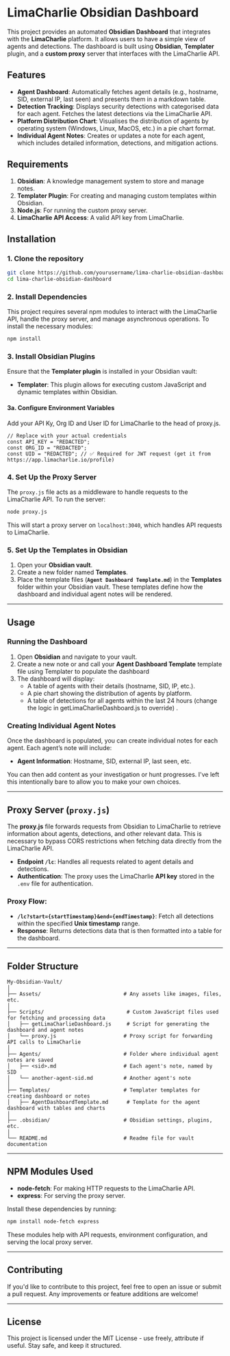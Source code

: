 
# **LimaCharlie Obsidian Dashboard**

This project provides an automated **Obsidian Dashboard** that integrates with the **LimaCharlie** platform. It allows users to have a simple view of agents and detections. The dashboard is built using **Obsidian**, **Templater** plugin, and a **custom proxy** server that interfaces with the LimaCharlie API.
## **Features**

- **Agent Dashboard**: Automatically fetches agent details (e.g., hostname, SID, external IP, last seen) and presents them in a markdown table.
- **Detection Tracking**: Displays security detections with categorised data for each agent. Fetches the latest detections via the LimaCharlie API.
- **Platform Distribution Chart**: Visualises the distribution of agents by operating system (Windows, Linux, MacOS, etc.) in a pie chart format.
- **Individual Agent Notes**: Creates or updates a note for each agent, which includes detailed information, detections, and mitigation actions.
## **Requirements**

1. **Obsidian**: A knowledge management system to store and manage notes.
2. **Templater Plugin**: For creating and managing custom templates within Obsidian.
3. **Node.js**: For running the custom proxy server.
4. **LimaCharlie API Access**: A valid API key from LimaCharlie.
## **Installation**

### **1. Clone the repository**

```bash
git clone https://github.com/yourusername/lima-charlie-obsidian-dashboard.git
cd lima-charlie-obsidian-dashboard
```
### **2. Install Dependencies**

This project requires several npm modules to interact with the LimaCharlie API, handle the proxy server, and manage asynchronous operations. To install the necessary modules:

```bash
npm install
```
### **3. Install Obsidian Plugins**

Ensure that the **Templater plugin** is installed in your Obsidian vault:

- **Templater**: This plugin allows for executing custom JavaScript and dynamic templates within Obsidian.
#### **3a. Configure Environment Variables**

Add your API Ky, Org ID and User ID for LimaCharlie to the head of proxy.js.

```
// Replace with your actual credentials
const API_KEY = "REDACTED";
const ORG_ID = "REDACTED";
const UID = "REDACTED"; // ✅ Required for JWT request (get it from https://app.limacharlie.io/profile)
```
### **4. Set Up the Proxy Server**

The `proxy.js` file acts as a middleware to handle requests to the LimaCharlie API. To run the server:

```bash
node proxy.js
```

This will start a proxy server on `localhost:3040`, which handles API requests to LimaCharlie.

### **5. Set Up the Templates in Obsidian**

1. Open your **Obsidian vault**.
2. Create a new folder named **Templates**.
3. Place the template files (**`Agent Dashboard Template.md`**) in the **Templates** folder within your Obsidian vault. These templates define how the dashboard and individual agent notes will be rendered.

---
## **Usage**

### **Running the Dashboard**

1. Open **Obsidian** and navigate to your vault.
2. Create a new note or and call your **Agent Dashboard Template** template file using Templater to populate the dashboard
3. The dashboard will display:
   - A table of agents with their details (hostname, SID, IP, etc.).
   - A pie chart showing the distribution of agents by platform.
   - A table of detections for all agents within the last 24 hours (change the logic in getLimaCharlieDashboard.js to override) .

### **Creating Individual Agent Notes**

Once the dashboard is populated, you can create individual notes for each agent. Each agent’s note will include:
- **Agent Information**: Hostname, SID, external IP, last seen, etc.

You can then add content as your investigation or hunt progresses. I've left this intentionally bare to allow you to make your own choices.

---
## **Proxy Server (`proxy.js`)**

The **proxy.js** file forwards requests from Obsidian to LimaCharlie to retrieve information about agents, detections, and other relevant data. This is necessary to bypass CORS restrictions when fetching data directly from the LimaCharlie API.

- **Endpoint `/lc`**: Handles all requests related to agent details and detections.
- **Authentication**: The proxy uses the LimaCharlie **API key** stored in the `.env` file for authentication.

### **Proxy Flow**:
- **`/lc?start={startTimestamp}&end={endTimestamp}`**: Fetch all detections within the specified **Unix timestamp** range.
- **Response**: Returns detections data that is then formatted into a table for the dashboard.

---
## **Folder Structure**

```
My-Obsidian-Vault/
│
├── Assets/                           # Any assets like images, files, etc.
│
├── Scripts/                           # Custom JavaScript files used for fetching and processing data
│   ├── getLimaCharlieDashboard.js     # Script for generating the dashboard and agent notes
│   └── proxy.js                      # Proxy script for forwarding API calls to LimaCharlie
│
├── Agents/                           # Folder where individual agent notes are saved
│   ├── <sid>.md                      # Each agent's note, named by SID
│   └── another-agent-sid.md          # Another agent's note
│
├── Templates/                        # Templater templates for creating dashboard or notes
│   ├── AgentDashboardTemplate.md      # Template for the agent dashboard with tables and charts
│
├── .obsidian/                        # Obsidian settings, plugins, etc.
│
└── README.md                         # Readme file for vault documentation
```

---
## **NPM Modules Used**

- **node-fetch**: For making HTTP requests to the LimaCharlie API.
- **express**: For serving the proxy server.

Install these dependencies by running:

```bash
npm install node-fetch express
```

These modules help with API requests, environment configuration, and serving the local proxy server.

---

## **Contributing**

If you'd like to contribute to this project, feel free to open an issue or submit a pull request. Any improvements or feature additions are welcome!

---

## **License**

This project is licensed under the MIT License - use freely, attribute if useful. Stay safe, and keep it structured.
